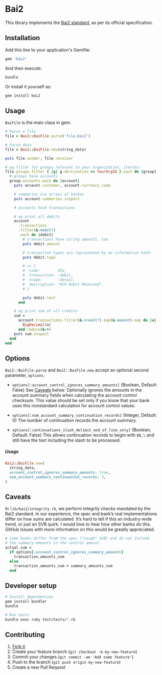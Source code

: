 # Bai2

This library implements the [Bai2 standard][bai2], as per its official
specification.

[bai2]: http://www.bai.org/Libraries/Site-General-Downloads/Cash_Management_2005.sflb.ashx

## Installation

Add this line to your application's Gemfile:

```ruby
gem 'bai2'
```

And then execute:

```sh
bundle
```

Or install it yourself as:

```sh
gem install bai2
```

## Usage

`BaiFile` is the main class in gem.

```ruby
# Parse a file
file = Bai2::BaiFile.parse('file.bai2')

# Parse data
file = Bai2::BaiFile.new(string_data)

puts file.sender, file.receiver

# eg filter for groups relevant to your organization, iterate:
file.groups.filter { |g| g.destination == YourOrgId }.each do |group|
  # groups have accounts
  group.accounts.each do |account|
    puts account.customer, account.currency_code

    # summaries are arrays of hashes
    puts account.summaries.inspect

    # accounts have transactions

    # eg print all debits
    account
      .transactions
      .filter(&:debit?)
      .each do |debit|
        # transactions have string amounts, too
        puts debit.amount

        # transaction types are represented by an informative hash:
        puts debit.type

        # => {
        #  code:        451,
        #  transaction: :debit,
        #  scope:       :detail,
        #  description: "ACH Debit Received",
        # }

        puts debit.text
      end

    # eg print sum of all credits
    sum =
      account.transactions.filter(&:credit?).map(&:amount).map do |a|
        BigDecimal(a)
      end.reduce(&:+)
    puts sum.inspect
  end
end
```

## Options

`Bai2::BaiFile.parse` and `Bai2::BaiFile.new` accept an optional second parameter, `options`.

- `options[:account_control_ignores_summary_amounts]` (Boolean, Default: False)
  See [Caveats](#caveats) below. Optionally ignores the amounts in the account summary fields when calculating the
  account control checksum.
  This value should be set only if you know that your bank uses this nonstandard calculation for
  account control values.

- `options[:num_account_summary_continuation_records]` (Integer, Default: 0)
  The number of continuation records the account summary.

- `options[:continuations_slash_delimit_end_of_line_only]` (Boolean, Default: False)
  This allows continuation records to begin with `88,\` and still have the text including the slash to be processed.

##### Usage

```ruby
Bai2::BaiFile.new(
  string_data,
  account_control_ignores_summary_amounts: true,
  num_account_summary_continuation_records: 3,
)
```

## Caveats

In `lib/bai2/integrity.rb`, we perform integrity checks mandated by the Bai2
standard. In our experience, the spec and bank’s real implementations differ on
how sums are calculated. It’s hard to tell if this an industry-wide trend, or
just an SVB quirk. I would love to hear how other banks do this. GitHub Issues
with more information on this would be greatly appreciated.

```ruby
# Some banks differ from the spec (*cough* SVB) and do not include
# the summary amounts in the control amount.
actual_sum =
  if options[:account_control_ignores_summary_amounts]
    transaction_amounts_sum
  else
    transaction_amounts_sum + summary_amounts_sum
  end
```

## Developer setup

```sh
# Install dependencies
gem install bundler
bundle

# Run tests
bundle exec ruby test/tests/*.rb
```

## Contributing

1. [Fork it](https://github.com/venturehacks/bai2/fork)
2. Create your feature branch (`git checkout -b my-new-feature`)
3. Commit your changes (`git commit -am 'Add some feature'`)
4. Push to the branch (`git push origin my-new-feature`)
5. Create a new Pull Request
